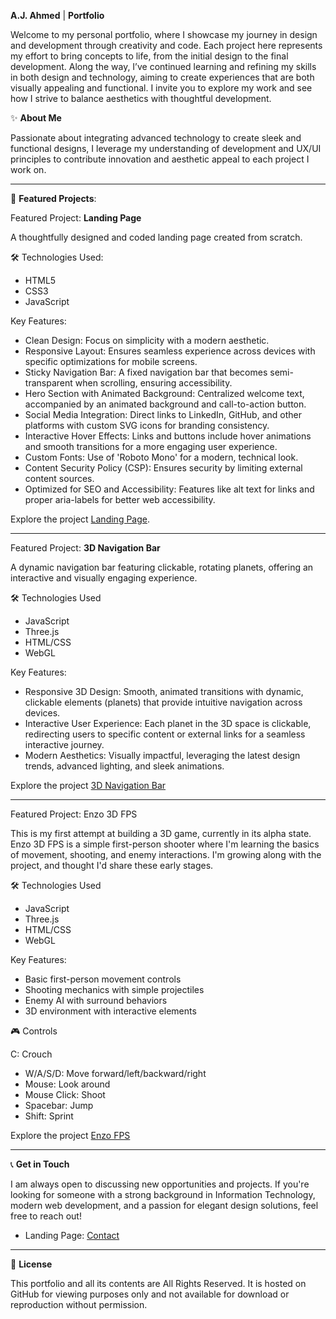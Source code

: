 **A.J. Ahmed** | **Portfolio**

Welcome to my personal portfolio, where I showcase my journey in design and development through creativity and code. Each project here represents my effort to bring concepts to life, from the initial design to the final development. Along the way, I’ve continued learning and refining my skills in both design and technology, aiming to create experiences that are both visually appealing and functional. I invite you to explore my work and see how I strive to balance aesthetics with thoughtful development.

✨ **About Me**

Passionate about integrating advanced technology to create sleek and functional designs, I leverage my understanding of development and UX/UI principles to contribute innovation and aesthetic appeal to each project I work on.

---

📁 **Featured Projects**:

Featured Project: **Landing Page**

A thoughtfully designed and coded landing page created from scratch.

🛠️ Technologies Used:

- HTML5
- CSS3
- JavaScript

Key Features:

- Clean Design: Focus on simplicity with a modern aesthetic.
- Responsive Layout: Ensures seamless experience across devices with specific optimizations for mobile screens.
- Sticky Navigation Bar: A fixed navigation bar that becomes semi-transparent when scrolling, ensuring accessibility.
- Hero Section with Animated Background: Centralized welcome text, accompanied by an animated background and call-to-action button.
- Social Media Integration: Direct links to LinkedIn, GitHub, and other platforms with custom SVG icons for branding consistency.
- Interactive Hover Effects: Links and buttons include hover animations and smooth transitions for a more engaging user experience.
- Custom Fonts: Use of 'Roboto Mono' for a modern, technical look.
- Content Security Policy (CSP): Ensures security by limiting external content sources.
- Optimized for SEO and Accessibility: Features like alt text for links and proper aria-labels for better web accessibility.

Explore the project [Landing Page](https://awabja.github.io/).

---

Featured Project: **3D Navigation Bar**

A dynamic navigation bar featuring clickable, rotating planets, offering an interactive and visually engaging experience.

🛠️ Technologies Used

- JavaScript
- Three.js
- HTML/CSS
- WebGL

Key Features:

- Responsive 3D Design: Smooth, animated transitions with dynamic, clickable elements (planets) that provide intuitive navigation across devices.
- Interactive User Experience: Each planet in the 3D space is clickable, redirecting users to specific content or external links for a seamless interactive journey.
- Modern Aesthetics: Visually impactful, leveraging the latest design trends, advanced lighting, and sleek animations.

Explore the project [3D Navigation Bar](https://awabja.github.io/3D%20Navigation%20Bar/index.html)

---

Featured Project: Enzo 3D FPS

This is my first attempt at building a 3D game, currently in its alpha state. Enzo 3D FPS is a simple first-person shooter where I'm learning the basics of movement, shooting, and enemy interactions. I'm growing along with the project, and thought I'd share these early stages.

🛠️ Technologies Used

- JavaScript
- Three.js
- HTML/CSS
- WebGL

Key Features:

- Basic first-person movement controls
- Shooting mechanics with simple projectiles
- Enemy AI with surround behaviors
- 3D environment with interactive elements

🎮 Controls

C: Crouch
- W/A/S/D: Move forward/left/backward/right
- Mouse: Look around
- Mouse Click: Shoot
- Spacebar: Jump
- Shift: Sprint

Explore the project [Enzo FPS](https://awabja.github.io/Enzo/index.html)

---

📞 **Get in Touch**

I am always open to discussing new opportunities and projects. If you're looking for someone with a strong background in Information Technology, modern web development, and a passion for elegant design solutions, feel free to reach out!

- Landing Page: [Contact](https://awabja.github.io/)

---

📜 **License**

This portfolio and all its contents are All Rights Reserved. It is hosted on GitHub for viewing purposes only and not available for download or reproduction without permission.
